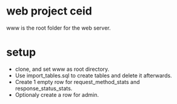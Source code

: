 # web project ceid

www is the root folder for the web server.

# setup
* clone, and set www as root directory.
* Use import_tables.sql to create tables and delete it afterwards.
* Create 1 empty row for request_method_stats and response_status_stats.
* Optionaly create a row for admin.
